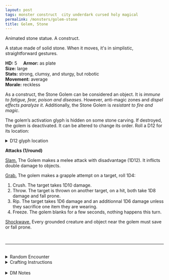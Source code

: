```yaml
---
layout: post
tags: monster construct  city underdark cursed holy magical
permalink: /monsters/golem-stone
title: Golem, Stone
---
```


Animated stone statue. A construct.

A statue made of solid stone. When it moves, it's in simplistic, straightforward gestures.

**HD:** 5  &nbsp; &nbsp;  **Armor:** as plate <br>
**Size:** large <br>
**Stats:** strong, clumsy, and sturgy, but robotic <br>
**Movement:** average <br>
**Morale:** reckless <br>

As a construct, the Stone Golem can be considered an object. It is *immune to fatigue, fear, poison and diseases*. However, anti-magic zones and *dispel effects paralyze it*. Additionally, the Stone Golem is *resistant to fire and magic*.

The golem’s activation glyph is hidden on some stone carving. If destroyed, the golem is deactivated. It can be altered to change its order. Roll a D12 for its location:
<details markdown="1">
<summary>D12 glyph location</summary>
1. Left Palm
1. Right Palm.
1. Sole of the Left Foot.
1. Sole of the Right Foot.
1. Inside of the Left Thigh.
1. Inside of the Right Thigh.
1. Left Armpit.
1. Right Armpit.
1. Top of the Head.
1. Nape.
</details>

**Attacks (1/round)**

<ins>Slam.</ins> The Golem makes a melee attack with disadvantage (1D12). It inflicts double damage to objects.

<ins>Grab.</ins> The golem makes a grapple attempt on a target, roll 1D4:
1. Crush. The target takes 1D10 damage.
1. Throw. The target is thrown on another target, on a hit, both take 1D8 damage and fall prone.
1. Rip. The target takes 1D6 damage and an additionnal 1D6 damage unless they sacrifice one item they are wearing.
1. Freeze. The golem blanks for a few seconds, nothing happens this turn.

<ins>Shockwave.</ins> Every grounded creature and object near the golem must save or fall prone.

<br>

---

<br> 

<details markdown="1">
<summary>Random Encounter</summary>

1. **Monster:** 1 stone golem.
1. **Lair:** A stone alcove engraved with arcane runes. <br>	&nbsp; OR <br>	**Omen:** Very, very ehavy footsteps.
1. **Spoor:** An object that is guarded by the golem.
1. **Tracks:** Very straight, very heavy foot tracks.
1. **Trace:** A stone statue. 
1. **Trace:** A boulder that could only have been moved by a colossal strenght.
</details>

<details markdown="1">
<summary>Crafting Instructions</summary>

Creating an stone golem takes 4 Spell Dices and the equivalent of 4 [treasures](https://saltygoo.github.io/2020/11/10/extra-rules#treasures) in stone. Roll 1D6 to know the result. Add 1 to your roll for each additional spell dice spent.

1. Explodes (4D6)
1. Berserk.
1. Will work for 1 mission.
1. Roll again after the next mission.
1. Very vulnerable glyph location.
1. It is perfectly under your control.
</details>

<br> 

<details markdown="1">
<summary>DM Notes</summary>
This is a streamlining of Arnold K's amazing take on the [golem](https://goblinpunch.blogspot.com/2019/11/golems.html). Traditionally, stone golems have a slow ability, which never made sense to me, so I added a shockwave that allows it to prevent unsuspecting adventurers from running away. — SaltyGoo
</details>
